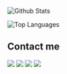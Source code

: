 ![Github Stats](https://github-readme-stats-kappa-lemon.vercel.app/api?username=BahuangShanren&show_icons=true)

![Top Languages](https://github-readme-stats-kappa-lemon.vercel.app/api/top-langs/?username=BahuangShanren)

## Contact me

[![](https://img.shields.io/badge/Twitter-@BahuangShanren-blue?style=flat&logo=twitter&colorA=C0C0C0&colorB=1DA1F2)](https://twitter.com/BahuangShanren)
[![](https://img.shields.io/badge/Telegram-@BahuangShanren-blue?style=flat&logo=telegram&colorA=C0C0C0&colorB=2CA5E0)](https://t.me/BahuangShanren)
[![](https://img.shields.io/badge/Gmail-duduibahuang@gmail.com-blue?style=flat&logo=gmail&colorA=D3D3D3&colorB=D14836)](mailto:duduibahuang@gmail.com)
[![](https://img.shields.io/badge/Protonmail-bahuangshanren@protonmail.com-blue?style=flat&logo=protonmail&colorA=D3D3D3&colorB=8B89CC)](mailto:bahuangshanren@protonmail.com)
